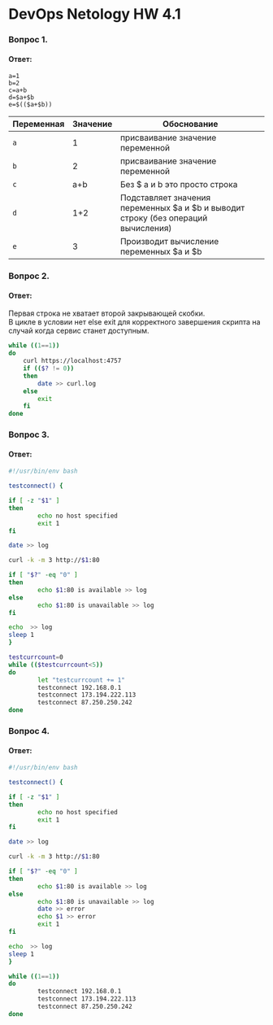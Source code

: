 # DevOps Netology HW 4.1

### Вопрос 1. 
#### Ответ:

```
a=1
b=2
c=a+b
d=$a+$b
e=$(($a+$b))
```
| Переменная  | Значение | Обоснование |
| ------------- | ------------- | ------------- |
| `a`  | 1  | присваивание значение переменной |
| `b`  | 2  | присваивание значение переменной |
| `c`  | a+b  | Без $ a и b это просто строка |
| `d`  | 1+2  | Подставляет значения переменных $a и $b и выводит строку (без операций вычисления) |
| `e`  | 3  | Производит вычисление переменных $a и $b|


### Вопрос 2.
#### Ответ:
Первая строка не хватает второй закрывающей скобки.  
В цикле в условии нет else exit для корректного завершения скрипта на случай когда сервис станет доступным.

```bash
while ((1==1))
do
	curl https://localhost:4757
	if (($? != 0))
	then
		date >> curl.log
	else
	    exit
	fi
done
```
### Вопрос 3.
#### Ответ:
```bash
#!/usr/bin/env bash

testconnect() {

if [ -z "$1" ]
then
        echo no host specified
        exit 1
fi

date >> log

curl -k -m 3 http://$1:80

if [ "$?" -eq "0" ]
then
        echo $1:80 is available >> log
else
        echo $1:80 is unavailable >> log
fi

echo  >> log
sleep 1
}

testcurrcount=0
while (($testcurrcount<5))
do
        let "testcurrcount += 1"
        testconnect 192.168.0.1
        testconnect 173.194.222.113
        testconnect 87.250.250.242
done
```
### Вопрос 4.
#### Ответ:
```bash
#!/usr/bin/env bash

testconnect() {

if [ -z "$1" ]
then
        echo no host specified
        exit 1
fi

date >> log

curl -k -m 3 http://$1:80

if [ "$?" -eq "0" ]
then
        echo $1:80 is available >> log
else
        echo $1:80 is unavailable >> log
        date >> error
        echo $1 >> error
        exit 1
fi

echo  >> log
sleep 1
}

while ((1==1))
do
        testconnect 192.168.0.1
        testconnect 173.194.222.113
        testconnect 87.250.250.242
done
```